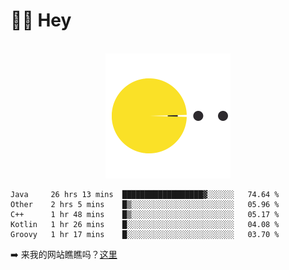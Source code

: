 
# 👋🏻 Hey
<div align="center">
	<br>
	<img src="https://raw.githubusercontent.com/Aniket965/Aniket965/master/pacman.svg?sanitize=true" width="200" height="200">
	<br>
</div>

<!--START_SECTION:waka-->
```text
Java     26 hrs 13 mins  ██████████████████▓░░░░░░   74.64 % 
Other    2 hrs 5 mins    █▒░░░░░░░░░░░░░░░░░░░░░░░   05.96 % 
C++      1 hr 48 mins    █▒░░░░░░░░░░░░░░░░░░░░░░░   05.17 % 
Kotlin   1 hr 26 mins    █░░░░░░░░░░░░░░░░░░░░░░░░   04.08 % 
Groovy   1 hr 17 mins    █░░░░░░░░░░░░░░░░░░░░░░░░   03.70 % 
```
<!--END_SECTION:waka-->

 ➡️  来我的网站瞧瞧吗？[这里](https://www.shaolongfei.com)
